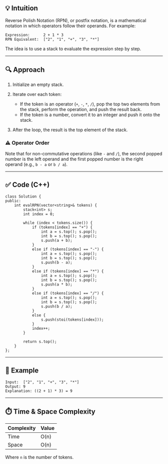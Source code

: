 💡 Intuition
------------

Reverse Polish Notation (RPN), or postfix notation, is a mathematical notation in which operators follow their operands. For example:

```
Expression:      2 + 1 * 3
RPN Equivalent:  ["2", "1", "+", "3", "*"]
```

The idea is to use a stack to evaluate the expression step by step.

* * * * *

🔍 Approach
-----------

1.  Initialize an empty stack.

2.  Iterate over each token:

    -   If the token is an operator (`+`, `-`, `*`, `/`), pop the top two elements from the stack, perform the operation, and push the result back.
    -   If the token is a number, convert it to an integer and push it onto the stack.
3.  After the loop, the result is the top element of the stack.

### ⚠️ Operator Order

Note that for non-commutative operations (like `-` and `/`), the second popped number is the left operand and the first popped number is the right operand (e.g., `b - a` or `b / a`).

* * * * *

✅ Code (C++)
------------

```
class Solution {
public:
    int evalRPN(vector<string>& tokens) {
        stack<int> s;
        int index = 0;

        while (index < tokens.size()) {
            if (tokens[index] == "+") {
                int a = s.top(); s.pop();
                int b = s.top(); s.pop();
                s.push(a + b);
            }
            else if (tokens[index] == "-") {
                int a = s.top(); s.pop();
                int b = s.top(); s.pop();
                s.push(b - a);
            }
            else if (tokens[index] == "*") {
                int a = s.top(); s.pop();
                int b = s.top(); s.pop();
                s.push(a * b);
            }
            else if (tokens[index] == "/") {
                int a = s.top(); s.pop();
                int b = s.top(); s.pop();
                s.push(b / a);
            }
            else {
                s.push(stoi(tokens[index]));
            }
            index++;
        }

        return s.top();
    }
};
```

* * * * *

🧠 Example
----------

```
Input:  ["2", "1", "+", "3", "*"]
Output: 9
Explanation: ((2 + 1) * 3) = 9
```

* * * * *

⏱️ Time & Space Complexity
--------------------------

| Complexity | Value |
| --- | --- |
| Time | O(n) |
| Space | O(n) |

Where `n` is the number of tokens.